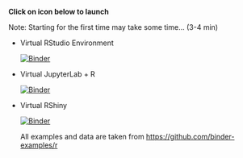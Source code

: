 __Click on icon below to launch__ 

Note: Starting for the first time may take some time... (3-4 min)

- Virtual RStudio Environment

    [![Binder](https://mybinder.org/badge_logo.svg)](https://mybinder.org/v2/gh/ifetzer/RStudioForTeaching/main?urlpath=rstudio)

- Virtual JupyterLab + R

    [![Binder](https://mybinder.org/badge_logo.svg)](https://mybinder.org/v2/gh/ifetzer/RStudioForTeaching/main?urlpath=lab)

- Virtual RShiny
 
    [![Binder](https://mybinder.org/badge_logo.svg)](https://mybinder.org/v2/gh/ifetzer/RStudioForTeaching/main?urlpath=shiny)
    
    All examples and data are taken from https://github.com/binder-examples/r
